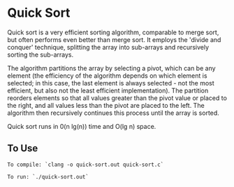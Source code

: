 # Quick Sort

Quick sort is a very efficient sorting algorithm, comparable to merge sort, but often performs even better than merge sort. It employs the 'divide and conquer' technique, splitting the array into sub-arrays and recursively sorting the sub-arrays.

The algorithm partitions the array by selecting a pivot, which can be any element (the efficiency of the algorithm depends on which element is selected; in this case, the last element is always selected - not the most efficient, but also not the least efficient implementation). The partition reorders elements so that all values greater than the pivot value or placed to the right, and all values less than the pivot are placed to the left. The algorithm then recursively continues this process until the array is sorted.

Quick sort runs in 0(n lg(n)) time and O(lg n) space.

## To Use
```
To compile: `clang -o quick-sort.out quick-sort.c`

To run: `./quick-sort.out`
```
